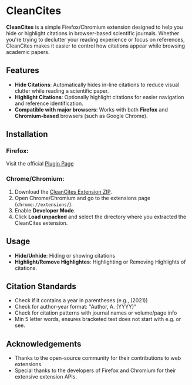 # CleanCites

**CleanCites** is a simple Firefox/Chromium extension designed to help you hide or highlight citations in browser-based scientific journals. Whether you're trying to declutter your reading experience or focus on references, CleanCites makes it easier to control how citations appear while browsing academic papers.

## Features

- **Hide Citations**: Automatically hides in-line citations to reduce visual clutter while reading a scientific paper.
- **Highlight Citations**: Optionally highlight citations for easier navigation and reference identification.
- **Compatible with major browsers**: Works with both **Firefox** and **Chromium-based** browsers (such as Google Chrome).

## Installation

### Firefox:
Visit the official [Plugin Page](https://addons.mozilla.org/en-US/firefox/addon/cleancites/)

### Chrome/Chromium:
1. Download the [CleanCites Extension ZIP](https://github.com/asbedb/CleanCites/archive/refs/heads/main.zip).
2. Open Chrome/Chromium and go to the extensions page (`chrome://extensions/`).
3. Enable **Developer Mode**.
4. Click **Load unpacked** and select the directory where you extracted the CleanCites extension.

## Usage

- **Hide/Unhide**: Hiding or showing citations
- **Highlight/Remove Highlightes**: Highlighting or Removing Highlights of citations.

## Citation Standards

- Check if it contains a year in parentheses (e.g., (2021))
- Check for author-year format: "Author, A. (YYYY)"
- Check for citation patterns with journal names or volume/page info
- Min 5 letter words, ensures bracketed text does not start with e.g. or see.

## Acknowledgements

- Thanks to the open-source community for their contributions to web extensions.
- Special thanks to the developers of Firefox and Chromium for their extensive extension APIs.